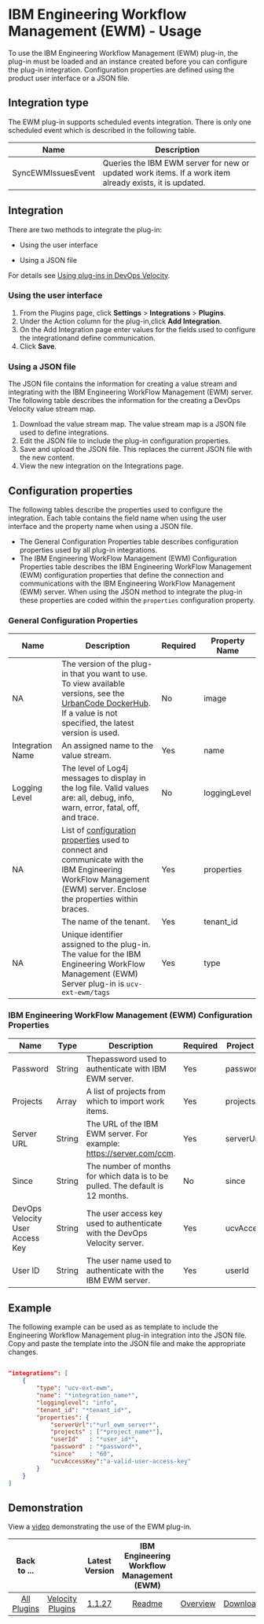 
# IBM Engineering Workflow Management (EWM) - Usage

To use the IBM Engineering Workflow Management (EWM) plug-in, the plug-in must be loaded and an instance created before you can configure the plug-in integration. Configuration properties are defined using the product user interface or a JSON file.

## Integration type

The EWM plug-in supports scheduled events integration. There is only one scheduled event which is described in the following table.

| Name | Description |
| --- | --- |
| SyncEWMIssuesEvent | Queries the IBM EWM server for new or updated work items. If a work item already exists, it is updated. |

## Integration

There are two methods to integrate the plug-in:

* Using the user interface

* Using a JSON file

For details see [Using plug-ins in DevOps Velocity](https://community.ibm.com/community/user/wasdevops/blogs/osman-burucu/2022/07/20/using-plug-ins-in-urbancode-velocity&preview=true).

### Using the user interface

1. From the Plugins page, click **Settings** > **Integrations** > **Plugins**.
2. Under the Action column for the plug-in,click **Add Integration**.
3. On the Add Integration page enter values for the fields used to configure the integrationand define communication.
4. Click **Save**.

### Using a JSON file

The JSON file contains the information for creating a value stream and integrating with the IBM Engineering WorkFlow Management (EWM) server. The following table describes the information for the creating a DevOps Velocity value stream map.

1. Download the value stream map. The value stream map is a JSON file used to define integrations.
2. Edit the JSON file to include the plug-in configuration properties.
3. Save and upload the JSON file. This replaces the current JSON file with the new content.
4. View the new integration on the Integrations page.

## Configuration properties

The following tables describe the properties used to configure the integration. Each table contains the field name when using the user interface and the property name when using a JSON file.

* The General Configuration Properties table describes configuration properties used by all plug-in integrations.
* The IBM Engineering WorkFlow Management (EWM) Configuration Properties table describes the IBM Engineering WorkFlow Management (EWM) configuration properties that define the connection and communications with the IBM Engineering WorkFlow Management (EWM) server. When using the JSON method to integrate the plug-in these properties are coded within the `properties` configuration property.

### General Configuration Properties

| Name | Description | Required | Property Name |
| --- | --- | --- | --- |
| NA | The version of the plug-in that you want to use. To view available versions, see the [UrbanCode DockerHub](https://hub.docker.com/r/urbancode/ucv-ext-bitbucket-server/tags). If a value is not specified, the latest version is used. | No | image |
| Integration Name | An assigned name to the value stream. | Yes | name |
| Logging Level | The level of Log4j messages to display in the log file. Valid values are: all, debug, info, warn, error, fatal, off, and trace. | No | loggingLevel |
| NA | List of [configuration properties](#ibm-engineering-workflow-management-ewm-configuration-properties) used to connect and communicate with the IBM Engineering WorkFlow Management (EWM) server. Enclose the properties within braces. | Yes | properties |
|  | The name of the tenant. | Yes | tenant_id |
| NA | Unique identifier assigned to the plug-in. The value for the IBM Engineering WorkFlow Management (EWM) Server plug-in is `ucv-ext-ewm/tags` | Yes | type |

### IBM Engineering WorkFlow Management (EWM) Configuration Properties

| Name | Type | Description | Required | Project Name |
| --- | --- | --- | --- | --- |
| Password | String | Thepassword used to authenticate with IBM EWM server. | Yes | password |
| Projects | Array | A list of projects from which to import work items. | Yes | projects |
| Server URL | String | The URL of the IBM EWM server. For example: <https://server.com/ccm>. | Yes | serverUrl |
| Since | String | The number of months for which data is to be pulled. The default is 12 months. | No | since |
| DevOps Velocity User Access Key | String | The user access key used to authenticate with the DevOps Velocity server. | Yes | ucvAccessKey |
| User ID | String | The user name used to authenticate with the IBM EWM server. | Yes | userId |

## Example

The following example can be used as as template to include the Engineering Workflow Management plug-in integration into the JSON file. Copy and paste the template into the JSON file and make the appropriate changes.

```json

"integrations": [
    {
        "type": "ucv-ext-ewm",
        "name": "*integration_name*",
        "logginglevel": "info",
        "tenant_id": "*tenant_id*",
        "properties": {
            "serverUrl":"*url_ewm_server*",
            "projects" : ["*project_name*"],
            "userId"   : "*user_id*",
            "password" : "*password*",
            "since"    : "60",
            "ucvAccessKey":"a-valid-user-access-key"
        }
    }
]

```

## Demonstration

View a [video](https://www.youtube.com/watch?v=mY14Kn1R0EI) demonstrating the use of the EWM plug-in.

|Back to ...||Latest Version|IBM Engineering Workflow Management (EWM) |||
| :---: | :---: | :---: | :---: | :---: | :---: |
|[All Plugins](../../index.md)|[Velocity Plugins](../README.md)|[1.1.27](https://github.com/UrbanCode/IBM-UCV-PLUGINS/raw/main/files/ucv-ext-ewm/ucv-ext-ewm:1.1.27.tar.zip)|[Readme](README.md)|[Overview](overview.md)|[Downloads](downloads.md)|
